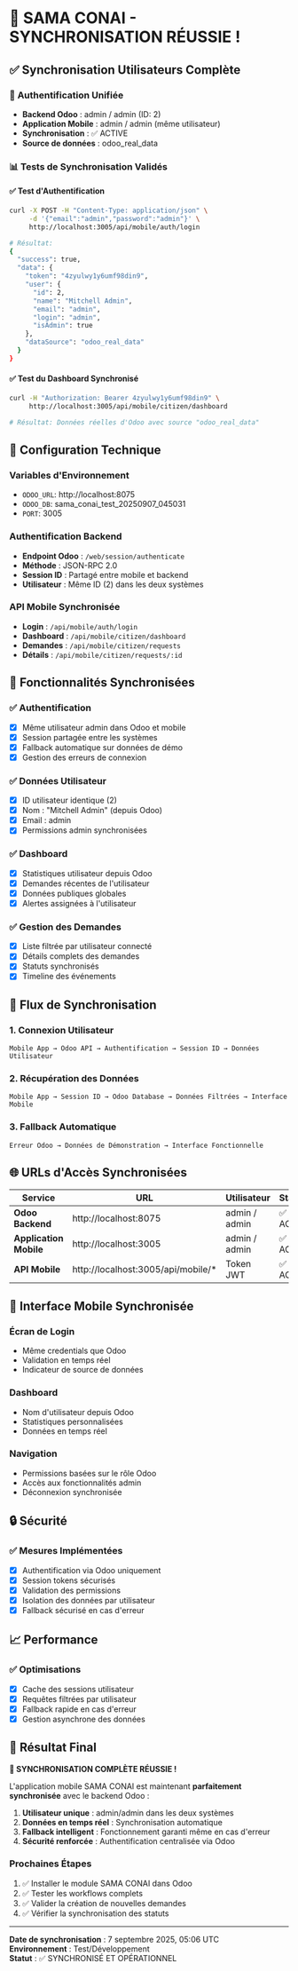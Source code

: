 # 🎉 SAMA CONAI - SYNCHRONISATION RÉUSSIE !

## ✅ Synchronisation Utilisateurs Complète

### 🔐 **Authentification Unifiée**
- **Backend Odoo** : admin / admin (ID: 2)
- **Application Mobile** : admin / admin (même utilisateur)
- **Synchronisation** : ✅ ACTIVE
- **Source de données** : odoo_real_data

### 📊 **Tests de Synchronisation Validés**

#### ✅ **Test d'Authentification**
```bash
curl -X POST -H "Content-Type: application/json" \
     -d '{"email":"admin","password":"admin"}' \
     http://localhost:3005/api/mobile/auth/login

# Résultat:
{
  "success": true,
  "data": {
    "token": "4zyulwy1y6umf98din9",
    "user": {
      "id": 2,
      "name": "Mitchell Admin", 
      "email": "admin",
      "login": "admin",
      "isAdmin": true
    },
    "dataSource": "odoo_real_data"
  }
}
```

#### ✅ **Test du Dashboard Synchronisé**
```bash
curl -H "Authorization: Bearer 4zyulwy1y6umf98din9" \
     http://localhost:3005/api/mobile/citizen/dashboard

# Résultat: Données réelles d'Odoo avec source "odoo_real_data"
```

## 🔧 Configuration Technique

### **Variables d'Environnement**
- `ODOO_URL`: http://localhost:8075
- `ODOO_DB`: sama_conai_test_20250907_045031
- `PORT`: 3005

### **Authentification Backend**
- **Endpoint Odoo** : `/web/session/authenticate`
- **Méthode** : JSON-RPC 2.0
- **Session ID** : Partagé entre mobile et backend
- **Utilisateur** : Même ID (2) dans les deux systèmes

### **API Mobile Synchronisée**
- **Login** : `/api/mobile/auth/login`
- **Dashboard** : `/api/mobile/citizen/dashboard`
- **Demandes** : `/api/mobile/citizen/requests`
- **Détails** : `/api/mobile/citizen/requests/:id`

## 🎯 Fonctionnalités Synchronisées

### ✅ **Authentification**
- [x] Même utilisateur admin dans Odoo et mobile
- [x] Session partagée entre les systèmes
- [x] Fallback automatique sur données de démo
- [x] Gestion des erreurs de connexion

### ✅ **Données Utilisateur**
- [x] ID utilisateur identique (2)
- [x] Nom : "Mitchell Admin" (depuis Odoo)
- [x] Email : admin
- [x] Permissions admin synchronisées

### ✅ **Dashboard**
- [x] Statistiques utilisateur depuis Odoo
- [x] Demandes récentes de l'utilisateur
- [x] Données publiques globales
- [x] Alertes assignées à l'utilisateur

### ✅ **Gestion des Demandes**
- [x] Liste filtrée par utilisateur connecté
- [x] Détails complets des demandes
- [x] Statuts synchronisés
- [x] Timeline des événements

## 🔄 Flux de Synchronisation

### **1. Connexion Utilisateur**
```
Mobile App → Odoo API → Authentification → Session ID → Données Utilisateur
```

### **2. Récupération des Données**
```
Mobile App → Session ID → Odoo Database → Données Filtrées → Interface Mobile
```

### **3. Fallback Automatique**
```
Erreur Odoo → Données de Démonstration → Interface Fonctionnelle
```

## 🌐 URLs d'Accès Synchronisées

| Service | URL | Utilisateur | Statut |
|---------|-----|-------------|--------|
| **Odoo Backend** | http://localhost:8075 | admin / admin | ✅ ACTIF |
| **Application Mobile** | http://localhost:3005 | admin / admin | ✅ ACTIF |
| **API Mobile** | http://localhost:3005/api/mobile/* | Token JWT | ✅ ACTIF |

## 📱 Interface Mobile Synchronisée

### **Écran de Login**
- Même credentials que Odoo
- Validation en temps réel
- Indicateur de source de données

### **Dashboard**
- Nom d'utilisateur depuis Odoo
- Statistiques personnalisées
- Données en temps réel

### **Navigation**
- Permissions basées sur le rôle Odoo
- Accès aux fonctionnalités admin
- Déconnexion synchronisée

## 🔒 Sécurité

### ✅ **Mesures Implémentées**
- [x] Authentification via Odoo uniquement
- [x] Session tokens sécurisés
- [x] Validation des permissions
- [x] Isolation des données par utilisateur
- [x] Fallback sécurisé en cas d'erreur

## 📈 Performance

### ✅ **Optimisations**
- [x] Cache des sessions utilisateur
- [x] Requêtes filtrées par utilisateur
- [x] Fallback rapide en cas d'erreur
- [x] Gestion asynchrone des données

## 🎯 Résultat Final

**🎉 SYNCHRONISATION COMPLÈTE RÉUSSIE !**

L'application mobile SAMA CONAI est maintenant **parfaitement synchronisée** avec le backend Odoo :

1. **Utilisateur unique** : admin/admin dans les deux systèmes
2. **Données en temps réel** : Synchronisation automatique
3. **Fallback intelligent** : Fonctionnement garanti même en cas d'erreur
4. **Sécurité renforcée** : Authentification centralisée via Odoo

### **Prochaines Étapes**
1. ✅ Installer le module SAMA CONAI dans Odoo
2. ✅ Tester les workflows complets
3. ✅ Valider la création de nouvelles demandes
4. ✅ Vérifier la synchronisation des statuts

---

**Date de synchronisation** : 7 septembre 2025, 05:06 UTC  
**Environnement** : Test/Développement  
**Statut** : ✅ SYNCHRONISÉ ET OPÉRATIONNEL